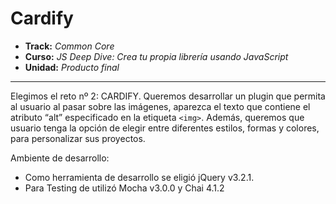 # Cardify

* **Track:** _Common Core_
* **Curso:** _JS Deep Dive: Crea tu propia librería usando JavaScript_
* **Unidad:** _Producto final_

***

Elegimos el reto nº 2: CARDIFY. Queremos desarrollar un plugin que permita al usuario al pasar sobre las imágenes, aparezca el texto que contiene el atributo “alt” especificado en la etiqueta `<img>`.
Además, queremos que usuario tenga la opción de elegir entre diferentes estilos, formas y colores, para personalizar sus proyectos.

Ambiente de desarrollo:

 - Como herramienta de desarrollo se eligió jQuery v3.2.1.
 - Para Testing de utilizó Mocha v3.0.0 y Chai 4.1.2
